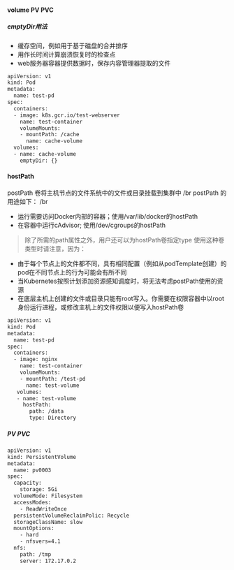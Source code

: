 #### volume PV PVC
##### emptyDir用法
+ 缓存空间，例如用于基于磁盘的合并排序
+ 用作长时间计算崩溃恢复时的检查点
+ web服务器容器提供数据时，保存内容管理器提取的文件
```bash
apiVersion: v1
kind: Pod
metadata:
  name: test-pd
spec:
  containers:
  - image: k8s.gcr.io/test-webserver
    name: test-container
    volumeMounts:
    - mountPath: /cache
      name: cache-volume
  volumes:
  - name: cache-volume
    emptyDir: {}
```
#### hostPath
postPath 卷将主机节点的文件系统中的文件或目录挂载到集群中 /br
postPath 的用途如下： /br
+ 运行需要访问Docker内部的容器；使用/var/lib/docker的hostPath
+ 在容器中运行cAdvisor; 使用/dev/cgroups的hostPath

> 除了所需的path属性之外，用户还可以为hostPath卷指定type
使用这种卷类型时请注意，因为：
+ 由于每个节点上的文件都不同，具有相同配置（例如从podTemplate创建）的pod在不同节点上的行为可能会有所不同
+ 当Kubernetes按照计划添加资源感知调度时，将无法考虑postPath使用的资源
+ 在底层主机上创建的文件或目录只能有root写入。你需要在权限容器中以root身份运行进程，或修改主机上的文件权限以便写入hostPath卷
```bash
apiVersion: v1
kind: Pod
metadata:
  name: test-pd
spec:
  containers:
  - image: nginx
    name: test-container
    volumeMounts:
    - mountPath: /test-pd
      name: test-volume
   volumes:
   - name: test-volume
     hostPath:
       path: /data
       type: Directory
```
##### PV PVC
```bash
apiVersion: v1
kind: PersistentVolume
metadata:
  name: pv0003
spec:
  capacity:
    storage: 5Gi
  volumeMode: Filesystem
  accessModes:
    - ReadWriteOnce
  persistentVolumeReclaimPolic: Recycle
  storageClassName: slow
  mountOptions:
    - hard
    - nfsvers=4.1
  nfs:
    path: /tmp
    server: 172.17.0.2
```
